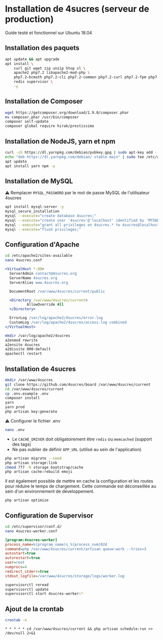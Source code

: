 # Installation de 4sucres (serveur de production)

Guide testé et fonctionnel sur Ubuntu 18.04

## Installation des paquets

```bash
apt update && apt upgrade
apt install \
    curl git wget zip unzip htop sl \
    apache2 php7.2 libapache2-mod-php \
    php7.2-bcmath php7.2-cli php7.2-common php7.2-curl php7.2-fpm php7.2-gd php7.2-gmp php7.2-intl php7.2-json php7.2-mbstring php7.2-mysql php7.2-opcache php7.2-pgsql php7.2-readline php7.2-xml php7.2-zip php7.2-imagick \
    redis supervisor \
    -y
```

## Installation de Composer

```bash
wget https://getcomposer.org/download/1.9.0/composer.phar
mv composer.phar /usr/bin/composer
composer self-update
composer global require hirak/prestissimo
```

## Installation de NodeJS, yarn et npm

```bash
curl -sS https://dl.yarnpkg.com/debian/pubkey.gpg | sudo apt-key add -
echo "deb https://dl.yarnpkg.com/debian/ stable main" | sudo tee /etc/apt/sources.list.d/yarn.list
apt update
apt install yarn npm -y
```

## Installation de MySQL

⚠️ Remplacer `MYSQL_PASSWORD` par le mot de passe MySQL de l'utilisateur 4sucres

```bash
apt install mysql-server -y
mysql_secure_installation
mysql --execute="create database 4sucres;"
mysql --execute="create user '4sucres'@'localhost' identified by 'MYSQL_PASSWORD';"
mysql --execute="grant all privileges on 4sucres.* to 4sucres@localhost;"
mysql --execute="flush privileges;"
```

## Configuration d'Apache

```bash
cd /etc/apache2/sites-available
nano 4sucres.conf
```

```apache
<VirtualHost *:80>
  ServerAdmin contact@4sucres.org
  ServerName 4sucres.org
  ServerAlias www.4sucres.org

  DocumentRoot /var/www/4sucres/current/public

  <Directory /var/www/4sucres/current>
          AllowOverride All
  </Directory>

  ErrorLog /var/log/apache2/4sucres/error.log
  CustomLog /var/log/apache2/4sucres/access.log combined
</VirtualHost>
```

```bash
mkdir /var/log/apache2/4sucres
a2enmod rewrite
a2ensite 4sucres
a2dissite 000-default
apachectl restart
```

## Installation de 4sucres

```bash
mkdir /var/www/4sucres
git clone https://github.com/4sucres/board /var/www/4sucres/current
cd /var/www/4sucres/current
cp .env.example .env
composer install
yarn
yarn prod
php artisan key:generate
```

⚠️ Configurer le fichier .env

```bash
nano .env
```

- Le `CACHE_DRIVER` doit obligatoirement être `redis` ou `memcached` (support des tags)
- Ne pas oublier de définir `APP_URL` (utilisé au sein de l'application)

```bash
php artisan migrate --seed
php artisan storage:link
chmod 777 -R storage bootstrap/cache
php artisan cache:rebuild emoji
```

Il est également possible de mettre en cache la configuration et les routes pour réduire le temps de chargement. Cette commande est déconseillée au sein d'un environnement de développement.

```bash
php artisan optimize
```

## Configuration de Supervisor

```bash
cd /etc/supervisor/conf.d/
nano 4sucres-worker.conf
```

```ini
[program:4sucres-worker]
process_name=%(program_name)s_%(process_num)02d
command=php /var/www/4sucres/current/artisan queue:work --tries=3
autostart=true
autorestart=true
user=root
numprocs=4
redirect_stderr=true
stdout_logfile=/var/www/4sucres/storage/logs/worker.log
```

```bash
supervisorctl reread
supervisorctl update
supervisorctl start 4sucres-worker:*
```

## Ajout de la crontab

```bash
crontab -e
```

```
* * * * * cd /var/www/4sucres/current && php artisan schedule:run >> /dev/null 2>&1
```
